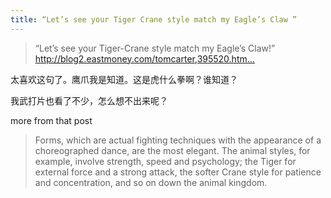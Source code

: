 ```yaml
---
title: “Let’s see your Tiger Crane style match my Eagle’s Claw ”
---
```


<blockquote>
  <p>“Let&#8217;s see your Tiger-Crane style match my Eagle’s Claw!”
  <a href="http://blog2.eastmoney.com/tomcarter,395520.html">http://blog2.eastmoney.com/tomcarter,395520.htm...</a></p>
</blockquote>

<p>太喜欢这句了。鹰爪我是知道。这是虎什么拳啊？谁知道？</p>

<p>我武打片也看了不少，怎么想不出来呢？</p>

<p>more from that post</p>

<blockquote>
  <p>Forms, which are actual fighting techniques with the appearance of a choreographed dance, are the most elegant. The animal styles, for example, involve strength, speed and psychology; the Tiger for external force and a strong attack, the softer Crane style for patience and concentration, and so on down the animal kingdom.</p>
</blockquote>
